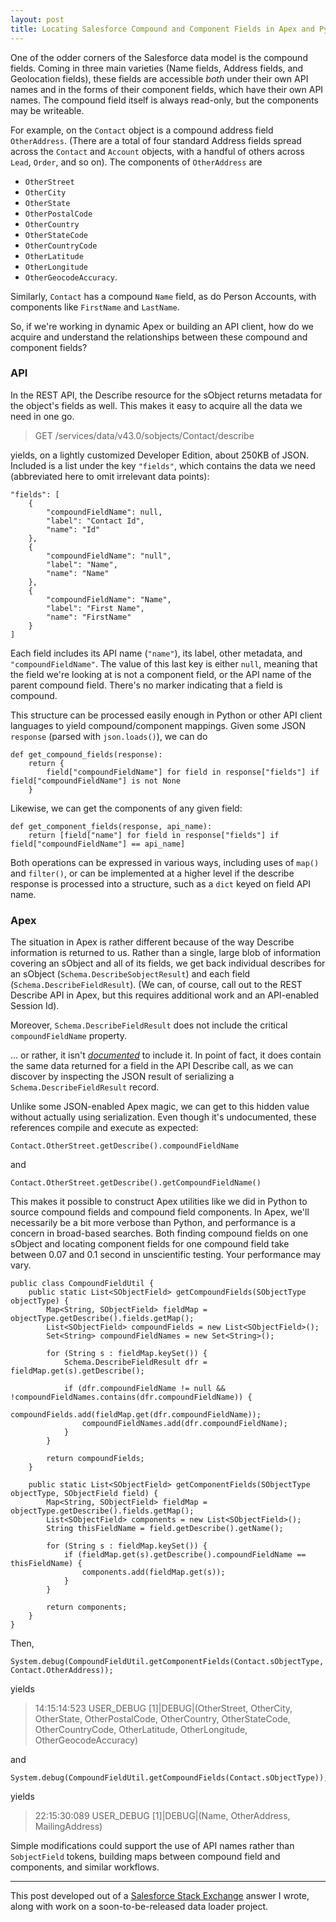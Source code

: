 ```yaml
---
layout: post
title: Locating Salesforce Compound and Component Fields in Apex and Python
---
```


One of the odder corners of the Salesforce data model is the compound fields. Coming in three main varieties (Name fields, Address fields, and Geolocation fields), these fields are accessible *both* under their own API names and in the forms of their component fields, which have their own API names. The compound field itself is always read-only, but the components may be writeable.

For example, on the `Contact` object is a compound address field `OtherAddress`. (There are a total of four standard Address fields spread across the `Contact` and `Account` objects, with a handful of others across `Lead`, `Order`, and so on). The components of `OtherAddress` are

 - `OtherStreet` 
 - `OtherCity`
 - `OtherState`
 - `OtherPostalCode`
 - `OtherCountry`
 - `OtherStateCode`
 - `OtherCountryCode`
 - `OtherLatitude`
 - `OtherLongitude`
 - `OtherGeocodeAccuracy`.

Similarly, `Contact` has a compound `Name` field, as do Person Accounts, with components like `FirstName` and `LastName`.

So, if we're working in dynamic Apex or building an API client, how do we acquire and understand the relationships between these compound and component fields?

### API

In the REST API, the Describe resource for the sObject returns metadata for the object's fields as well. This makes it easy to acquire all the data we need in one go.

> GET /services/data/v43.0/sobjects/Contact/describe

yields, on a lightly customized Developer Edition, about 250KB of JSON. Included is a list under the key `"fields"`, which contains the data we need (abbreviated here to omit irrelevant data points):

    "fields": [
        {
            "compoundFieldName": null,
            "label": "Contact Id",
            "name": "Id"
        },
        {
            "compoundFieldName": "null",
            "label": "Name",
            "name": "Name"
        },
        {
            "compoundFieldName": "Name",
            "label": "First Name",
            "name": "FirstName"
        }
    ]

Each field includes its API name (`"name"`), its label, other metadata, and `"compoundFieldName"`. The value of this last key is either `null`, meaning that the field we're looking at is not a component field, or the API name of the parent compound field. There's no marker indicating that a field is compound.

This structure can be processed easily enough in Python or other API client languages to yield compound/component mappings. Given some JSON `response` (parsed with `json.loads()`), we can do

    def get_compound_fields(response):
        return {
            field["compoundFieldName"] for field in response["fields"] if field["compoundFieldName"] is not None
        }

Likewise, we can get the components of any given field:

    def get_component_fields(response, api_name):
        return [field["name"] for field in response["fields"] if field["compoundFieldName"] == api_name]

Both operations can be expressed in various ways, including uses of `map()` and `filter()`, or can be implemented at a higher level if the describe response is processed into a structure, such as a `dict` keyed on field API name.

### Apex

The situation in Apex is rather different because of the way Describe information is returned to us. Rather than a single, large blob of information covering an sObject and all of its fields, we get back individual describes for an sObject (`Schema.DescribeSobjectResult`) and each field (`Schema.DescribeFieldResult`). (We can, of course, call out to the REST Describe API in Apex, but this requires additional work and an API-enabled Session Id).

Moreover, `Schema.DescribeFieldResult` does not include the critical `compoundFieldName` property.

... or rather, it isn't [*documented*](https://developer.salesforce.com/docs/atlas.en-us.apexcode.meta/apexcode/apex_methods_system_fields_describe.htm#apex_methods_system_fields_describe) to include it. In point of fact, it does contain the same data returned for a field in the API Describe call, as we can discover by inspecting the JSON result of serializing a `Schema.DescribeFieldResult` record.

Unlike some JSON-enabled Apex magic, we can get to this hidden value without actually using serialization. Even though it's undocumented, these references compile and execute as expected:

    Contact.OtherStreet.getDescribe().compoundFieldName

and

    Contact.OtherStreet.getDescribe().getCompoundFieldName()

This makes it possible to construct Apex utilities like we did in Python to source compound fields and compound field components. In Apex, we'll necessarily be a bit more verbose than Python, and performance is a concern in broad-based searches. Both finding compound fields on one sObject and locating component fields for one compound field take between 0.07 and 0.1 second in unscientific testing. Your performance may vary.

    public class CompoundFieldUtil {
        public static List<SObjectField> getCompoundFields(SObjectType objectType) {
            Map<String, SObjectField> fieldMap = objectType.getDescribe().fields.getMap();
            List<SObjectField> compoundFields = new List<SObjectField>();
            Set<String> compoundFieldNames = new Set<String>();

            for (String s : fieldMap.keySet()) {
                Schema.DescribeFieldResult dfr = fieldMap.get(s).getDescribe();

                if (dfr.compoundFieldName != null && !compoundFieldNames.contains(dfr.compoundFieldName)) {
                    compoundFields.add(fieldMap.get(dfr.compoundFieldName));
                    compoundFieldNames.add(dfr.compoundFieldName);
                }
            }

            return compoundFields;
        }

        public static List<SObjectField> getComponentFields(SObjectType objectType, SObjectField field) {
            Map<String, SObjectField> fieldMap = objectType.getDescribe().fields.getMap();
            List<SObjectField> components = new List<SObjectField>();
            String thisFieldName = field.getDescribe().getName();
                    
            for (String s : fieldMap.keySet()) {
                if (fieldMap.get(s).getDescribe().compoundFieldName == thisFieldName) {
                    components.add(fieldMap.get(s));
                }
            }
            
            return components;
        }
    }

Then, 

    System.debug(CompoundFieldUtil.getComponentFields(Contact.sObjectType, Contact.OtherAddress));

yields

> 14:15:14:523 USER_DEBUG [1]|DEBUG|(OtherStreet, OtherCity, OtherState, OtherPostalCode, OtherCountry, OtherStateCode, OtherCountryCode, OtherLatitude, OtherLongitude, OtherGeocodeAccuracy)

and 

    System.debug(CompoundFieldUtil.getCompoundFields(Contact.sObjectType));

yields

> 22:15:30:089 USER_DEBUG [1]|DEBUG|(Name, OtherAddress, MailingAddress)

Simple modifications could support the use of API names rather than `SobjectField` tokens, building maps between compound field and components, and similar workflows.

---

This post developed out of a [Salesforce Stack Exchange](https://salesforce.stackexchange.com/questions/244947/get-components-of-a-compound-field/244952#244952) answer I wrote, along with work on a soon-to-be-released data loader project.
